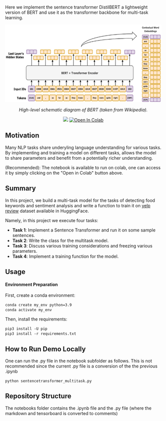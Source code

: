 Here we implement the sentence transformer DistilBERT a lightweight version of BERT and use it as the transformer backbone for multi-task learning. 


<p align="center">
  <img src="https://github.com/trudramukerji14/SentenceTransformer_MTL/blob/main/images/BERT_embeddings_01.png" height="250" alt="AskVideos-VideoCLIP" />
</p>
<p align="center">
  <em>High-level schematic diagram of BERT (taken from Wikipedia).</em>
</p>
<p align="center">
    <a href='https://huggingface.co/papers/1910.01108'><img src='https://img.shields.io/badge/%F0%9F%A4%97%20Hugging%20Face-Checkpoint-blue'></a>
    <a target="_blank" href="https://colab.research.google.com/drive/1E-Pi_kbkLe6qtk4q_fn0UYsie93BWJPF?usp=sharing">
        <img src="https://colab.research.google.com/assets/colab-badge.svg" alt="Open In Colab"/>
    </a>
</p>
<p align="center">
  
## Motivation

Many NLP tasks share underyling language understanding for various tasks. By implementing and training a model on different tasks, allows the model to share parameters and benefit from a potentially richer understanding.

(Recommended): The notebook is available to run on colab, one can access it by simply clicking on the "Open in Colab" button above.

## Summary

In this project, we build a multi-task model for the tasks of detecting food keywords and sentiment analysis and write a function to train it on [yelp review](https://huggingface.co/datasets/Yelp/yelp_review_full) dataset available in HuggingFace. 

Namely, in this project we execute four tasks:

- **Task 1**: Implement a Sentence Transformer and run it on some sample sentences.
- **Task 2**: Write the class for the multitask model.
- **Task 3**: Discuss various training considerations and freezing various parameters.
- **Task 4**: Implement a training function for the model.

## Usage

#### Environment Preparation
First, create a conda environment:
```
conda create my_env python=3.9 
conda activate my_env
```
Then, install the requirements:
```
pip3 install -U pip
pip3 install -r requirements.txt
```

## How to Run Demo Locally
One can run the .py file in the notebook subfolder as follows. This is not recommended since the current .py file is a conversion of the the previous .ipynb
```
python sentencetransformer_multitask.py 
```

## Repository Structure

The notebooks folder contains the .ipynb file and the .py file (where the markdown and tensorboard is converted to comments)





